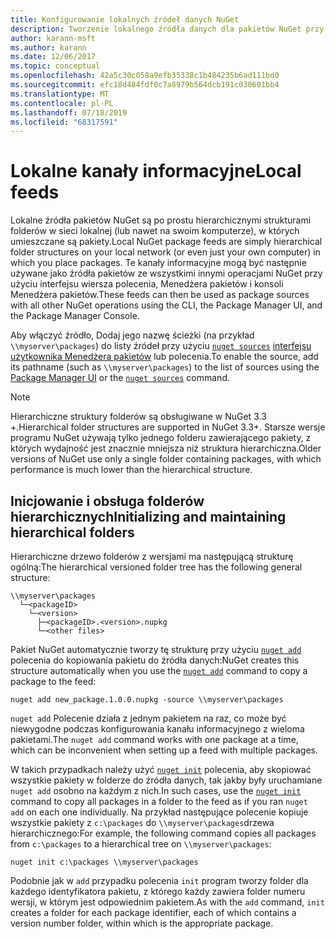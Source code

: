 ```yaml
---
title: Konfigurowanie lokalnych źródeł danych NuGet
description: Tworzenie lokalnego źródła danych dla pakietów NuGet przy użyciu folderów w sieci lokalnej
author: karann-msft
ms.author: karann
ms.date: 12/06/2017
ms.topic: conceptual
ms.openlocfilehash: 42a5c30c058a9efb35338c1b484235b6ad111bd0
ms.sourcegitcommit: efc18d484fdf0c7a8979b564dcb191c030601bb4
ms.translationtype: MT
ms.contentlocale: pl-PL
ms.lasthandoff: 07/18/2019
ms.locfileid: "68317591"
---
```

# <a name="local-feeds"></a><span data-ttu-id="fba4a-103">Lokalne kanały informacyjne</span><span class="sxs-lookup"><span data-stu-id="fba4a-103">Local feeds</span></span>

<span data-ttu-id="fba4a-104">Lokalne źródła pakietów NuGet są po prostu hierarchicznymi strukturami folderów w sieci lokalnej (lub nawet na swoim komputerze), w których umieszczane są pakiety.</span><span class="sxs-lookup"><span data-stu-id="fba4a-104">Local NuGet package feeds are simply hierarchical folder structures on your local network (or even just your own computer) in which you place packages.</span></span> <span data-ttu-id="fba4a-105">Te kanały informacyjne mogą być następnie używane jako źródła pakietów ze wszystkimi innymi operacjami NuGet przy użyciu interfejsu wiersza polecenia, Menedżera pakietów i konsoli Menedżera pakietów.</span><span class="sxs-lookup"><span data-stu-id="fba4a-105">These feeds can then be used as package sources with all other NuGet operations using the CLI, the Package Manager UI, and the Package Manager Console.</span></span>

<span data-ttu-id="fba4a-106">Aby włączyć źródło, Dodaj jego nazwę ścieżki (na przykład `\\myserver\packages`) do listy źródeł przy użyciu [`nuget sources`](../reference/cli-reference/cli-ref-sources.md) [interfejsu użytkownika Menedżera pakietów](../consume-packages/install-use-packages-visual-studio.md#package-sources) lub polecenia.</span><span class="sxs-lookup"><span data-stu-id="fba4a-106">To enable the source, add its pathname (such as `\\myserver\packages`) to the list of sources using the [Package Manager UI](../consume-packages/install-use-packages-visual-studio.md#package-sources) or the [`nuget sources`](../reference/cli-reference/cli-ref-sources.md) command.</span></span>

> [!Note]
> <span data-ttu-id="fba4a-107">Hierarchiczne struktury folderów są obsługiwane w NuGet 3.3 +.</span><span class="sxs-lookup"><span data-stu-id="fba4a-107">Hierarchical folder structures are supported in NuGet 3.3+.</span></span> <span data-ttu-id="fba4a-108">Starsze wersje programu NuGet używają tylko jednego folderu zawierającego pakiety, z których wydajność jest znacznie mniejsza niż struktura hierarchiczna.</span><span class="sxs-lookup"><span data-stu-id="fba4a-108">Older versions of NuGet use only a single folder containing packages, with which performance is much lower than the hierarchical structure.</span></span>

## <a name="initializing-and-maintaining-hierarchical-folders"></a><span data-ttu-id="fba4a-109">Inicjowanie i obsługa folderów hierarchicznych</span><span class="sxs-lookup"><span data-stu-id="fba4a-109">Initializing and maintaining hierarchical folders</span></span>

<span data-ttu-id="fba4a-110">Hierarchiczne drzewo folderów z wersjami ma następującą strukturę ogólną:</span><span class="sxs-lookup"><span data-stu-id="fba4a-110">The hierarchical versioned folder tree has the following general structure:</span></span>

    \\myserver\packages
      └─<packageID>
        └─<version>
          ├─<packageID>.<version>.nupkg
          └─<other files>

<span data-ttu-id="fba4a-111">Pakiet NuGet automatycznie tworzy tę strukturę przy użyciu [`nuget add`](../reference/cli-reference/cli-ref-add.md) polecenia do kopiowania pakietu do źródła danych:</span><span class="sxs-lookup"><span data-stu-id="fba4a-111">NuGet creates this structure automatically when you use the [`nuget add`](../reference/cli-reference/cli-ref-add.md) command to copy a package to the feed:</span></span>

```cli
nuget add new_package.1.0.0.nupkg -source \\myserver\packages
```

<span data-ttu-id="fba4a-112">`nuget add` Polecenie działa z jednym pakietem na raz, co może być niewygodne podczas konfigurowania kanału informacyjnego z wieloma pakietami.</span><span class="sxs-lookup"><span data-stu-id="fba4a-112">The `nuget add` command works with one package at a time, which can be inconvenient when setting up a feed with multiple packages.</span></span>

<span data-ttu-id="fba4a-113">W takich przypadkach należy użyć [`nuget init`](../reference/cli-reference/cli-ref-init.md) polecenia, aby skopiować wszystkie pakiety w folderze do źródła danych, tak jakby były uruchamiane `nuget add` osobno na każdym z nich.</span><span class="sxs-lookup"><span data-stu-id="fba4a-113">In such cases, use the [`nuget init`](../reference/cli-reference/cli-ref-init.md) command to copy all packages in a folder to the feed as if you ran `nuget add` on each one individually.</span></span> <span data-ttu-id="fba4a-114">Na przykład następujące polecenie kopiuje wszystkie pakiety z `c:\packages` do `\\myserver\packages`drzewa hierarchicznego:</span><span class="sxs-lookup"><span data-stu-id="fba4a-114">For example, the following command copies all packages from `c:\packages` to a hierarchical tree on `\\myserver\packages`:</span></span>

```cli
nuget init c:\packages \\myserver\packages
```

<span data-ttu-id="fba4a-115">Podobnie jak w `add` przypadku polecenia `init` program tworzy folder dla każdego identyfikatora pakietu, z którego każdy zawiera folder numeru wersji, w którym jest odpowiednim pakietem.</span><span class="sxs-lookup"><span data-stu-id="fba4a-115">As with the `add` command, `init` creates a folder for each package identifier, each of which contains a version number folder, within which is the appropriate package.</span></span>
